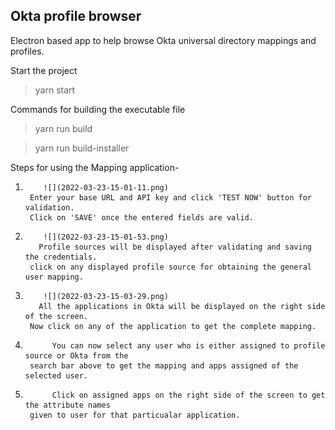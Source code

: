 ## Okta profile browser

Electron based app to help browse Okta universal directory mappings and profiles.

Start the project

> yarn start

Commands for building the executable file

> yarn run build

> yarn run build-installer

Steps for using the Mapping application-

1.         ![](2022-03-23-15-01-11.png)
        Enter your base URL and API key and click 'TEST NOW' button for validation.
        Click on 'SAVE' once the entered fields are valid.

2)         ![](2022-03-23-15-01-53.png)
          Profile sources will be displayed after validating and saving the credentials.
        click on any displayed profile source for obtaining the general user mapping.

3.         ![](2022-03-23-15-03-29.png)
          All the applications in Okta will be displayed on the right side of the screen.
        Now click on any of the application to get the complete mapping.

4)           You can now select any user who is either assigned to profile source or Okta from the
        search bar above to get the mapping and apps assigned of the selected user.

5)           Click on assigned apps on the right side of the screen to get the attribute names
        given to user for that particualar application.
